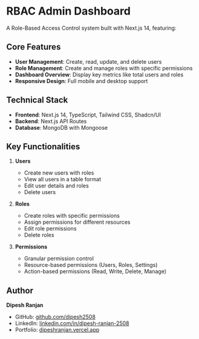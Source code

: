 # RBAC Admin Dashboard

A Role-Based Access Control system built with Next.js 14, featuring:

## Core Features
- **User Management**: Create, read, update, and delete users
- **Role Management**: Create and manage roles with specific permissions
- **Dashboard Overview**: Display key metrics like total users and roles
- **Responsive Design**: Full mobile and desktop support

## Technical Stack
- **Frontend**: Next.js 14, TypeScript, Tailwind CSS, Shadcn/UI
- **Backend**: Next.js API Routes
- **Database**: MongoDB with Mongoose

## Key Functionalities
1. **Users**
   - Create new users with roles
   - View all users in a table format
   - Edit user details and roles
   - Delete users

2. **Roles**
   - Create roles with specific permissions
   - Assign permissions for different resources
   - Edit role permissions
   - Delete roles

3. **Permissions**
   - Granular permission control
   - Resource-based permissions (Users, Roles, Settings)
   - Action-based permissions (Read, Write, Delete, Manage)

## Author
**Dipesh Ranjan**
- GitHub: [github.com/dipesh2508](https://github.com/dipesh2508)
- LinkedIn: [linkedin.com/in/dipesh-ranjan-2508](https://linkedin.com/in/dipesh-ranjan)
- Portfolio: [dipeshranjan.vercel.app](https://dipesh-ranjan.vercel.app)